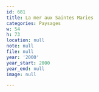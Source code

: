 ```yaml
---
id: 681
title: La mer aux Saintes Maries
categories: Paysages
w: 54
h: 73
location: null
note: null
file: null
year: '2000'
year_start: 2000
year_end: null
image: null

---
```

